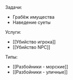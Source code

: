 Задачи: 
- Грабёж имущества
- Наведение суеты

Услуги:
- [[Убийство игрока]]
- [[Убийство NPC]]

Типы:
- [[Разбойники - морские]]
- [[Разбойники - уличные]]
